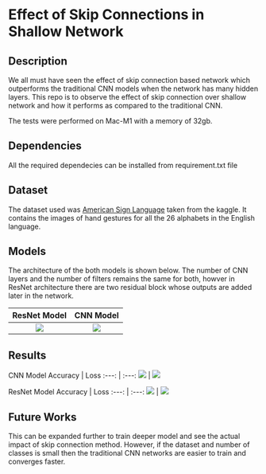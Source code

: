 # Effect of Skip Connections in Shallow Network

## Description
We all must have seen the effect of skip connection based network which outperforms the traditional CNN models when the network has many hidden layers. This repo is to observe the effect of skip connection over shallow network and how it performs as compared to the traditional CNN. 

The tests were performed on Mac-M1 with a memory of 32gb.


## Dependencies
All the required dependecies can be installed from requirement.txt file

## Dataset
The dataset used was [American Sign Language](https://www.kaggle.com/datasets/grassknoted/asl-alphabet) taken from the kaggle. It contains the images of hand gestures for all the 26 alphabets in the English language.

## Models
The architecture of the both models is shown below. The number of CNN layers and the number of filters remains the same for both, howver in ResNet architecture there are two residual block whose outputs are added later in the network.

ResNet Model | CNN Model
:---: | :---:
![](https://github.com/Ayush-Mi/Skip_Connection_Effect_On_Shallow_Network/blob/main/result_image/tmp.png) | ![](https://github.com/Ayush-Mi/Skip_Connection_Effect_On_Shallow_Network/blob/main/result_image/cnn_connection.png)

## Results

CNN Model
Accuracy | Loss
:---: | :---:
![](https://github.com/Ayush-Mi/Skip_Connection_Effect_On_Shallow_Network/blob/main/result_image/cnn_accuracy_plot.png) | ![](https://github.com/Ayush-Mi/Skip_Connection_Effect_On_Shallow_Network/blob/main/result_image/cnn_loss_plot.png)

ResNet Model
Accuracy | Loss
:---: | :---:
![](https://github.com/Ayush-Mi/Skip_Connection_Effect_On_Shallow_Network/blob/main/result_image/skip_connection_accuracy_plot.png) | ![](https://github.com/Ayush-Mi/Skip_Connection_Effect_On_Shallow_Network/blob/main/result_image/skip_connection_loss_plot.png)

## Future Works
This can be expanded further to train deeper model and see the actual impact of skip connection method. However, if the dataset and number of classes is small then the traditional CNN networks are easier to train and converges faster.
